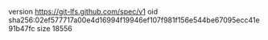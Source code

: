 version https://git-lfs.github.com/spec/v1
oid sha256:02ef577717a00e4d16994f19946ef107f981f156e544be67095ecc41e91b47fc
size 18556
